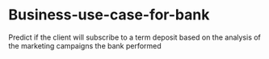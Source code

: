 # Business-use-case-for-bank
Predict if the client will subscribe to a term deposit based on the analysis of the marketing campaigns the bank performed
